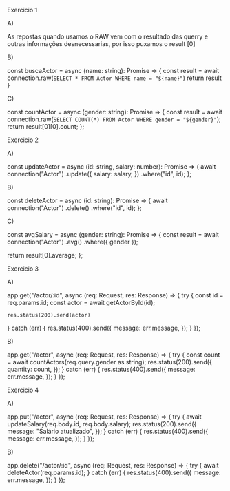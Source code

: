 Exercicio 1


A)

As repostas quando usamos o RAW vem com o resultado das querry e outras informações desnecessarias, por isso puxamos o result [0]

B)

const buscaActor = async (name: string): Promise<any> => {
  const result = await connection.raw(`
    SELECT * FROM Actor WHERE name = "${name}"
  `)
  return result
}


C)

const countActor = async (gender: string): Promise<any> => {
  const result = await connection.raw(`
    SELECT COUNT(*) FROM Actor WHERE gender = "${gender}"
  `);
    return result[0][0].count;
};

Exercicio 2


A)

const updateActor = async (id: string, salary: number): Promise<any> => {
  await connection("Actor")
    .update({
      salary: salary,
    })
    .where("id", id);
};

B)

const deleteActor = async (id: string): Promise<void> => {
  await connection("Actor")
    .delete()
    .where("id", id);
}; 


C)

const avgSalary = async (gender: string): Promise<any> => {
  const result = await connection("Actor")
    .avg()
    .where({ gender });

  return result[0].average;
};


Exercicio 3


A)

app.get("/actor/:id", async (req: Request, res: Response) => {
  try {
    const id = req.params.id;
    const actor = await getActorById(id);

    res.status(200).send(actor)
  } catch (err) {
    res.status(400).send({
      message: err.message,
    });
  }
});

B)

app.get("/actor", async (req: Request, res: Response) => {
  try {
    const count = await countActors(req.query.gender as string);
    res.status(200).send({
      quantity: count,
    });
  } catch (err) {
    res.status(400).send({
      message: err.message,
    });
  }
});


Exercicio 4


A)

app.put("/actor", async (req: Request, res: Response) => {
  try {
    await updateSalary(req.body.id, req.body.salary);
    res.status(200).send({
      message: "Salário atualizado",
    });
  } catch (err) {
    res.status(400).send({
      message: err.message,
    });
  }
});

B)

app.delete("/actor/:id", async (req: Request, res: Response) => {
  try {
    await deleteActor(req.params.id);
  } catch (err) {
    res.status(400).send({
      message: err.message,
    });
  }
});